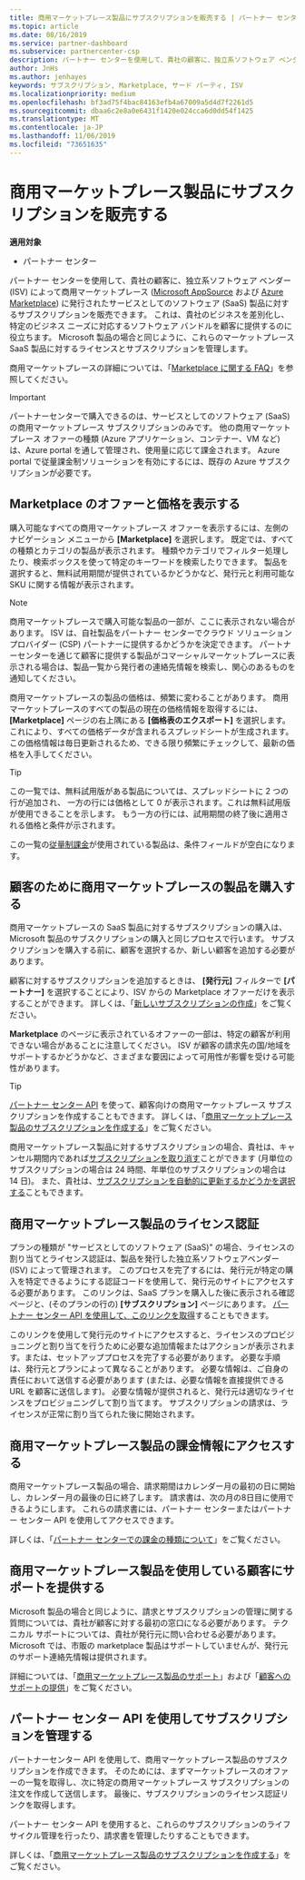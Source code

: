 ```yaml
---
title: 商用マーケットプレース製品にサブスクリプションを販売する | パートナー センター
ms.topic: article
ms.date: 08/16/2019
ms.service: partner-dashboard
ms.subservice: partnercenter-csp
description: パートナー センターを使用して、貴社の顧客に、独立系ソフトウェア ベンダー (ISV) によって商用マーケットプレースに発行されたサービスとしてのソフトウェア (SaaS) 製品に対するサブスクリプションを販売できます。
author: JnHs
ms.author: jenhayes
keywords: サブスクリプション, Marketplace, サード パーティ, ISV
ms.localizationpriority: medium
ms.openlocfilehash: bf3ad75f4bac84163efb4a67009a5d4d7f2261d5
ms.sourcegitcommit: dbaa6c2e8a0e6431f1420e024cca6d0dd54f1425
ms.translationtype: MT
ms.contentlocale: ja-JP
ms.lasthandoff: 11/06/2019
ms.locfileid: "73651635"
---
```

# <a name="sell-subscriptions-to-commercial-marketplace-products"></a>商用マーケットプレース製品にサブスクリプションを販売する

**適用対象**

- パートナー センター

パートナー センターを使用して、貴社の顧客に、独立系ソフトウェア ベンダー (ISV) によって商用マーケットプレース ([Microsoft AppSource](https://appsource.microsoft.com/) および [Azure Marketplace](https://azuremarketplace.microsoft.com/)) に発行されたサービスとしてのソフトウェア (SaaS) 製品に対するサブスクリプションを販売できます。 これは、貴社のビジネスを差別化し、特定のビジネス ニーズに対応するソフトウェア バンドルを顧客に提供するのに役立ちます。 Microsoft 製品の場合と同じように、これらのマーケットプレース SaaS 製品に対するライセンスとサブスクリプションを管理します。

商用マーケットプレースの詳細については、「[Marketplace に関する FAQ](https://docs.microsoft.com/azure/marketplace/marketplace-faq-publisher-guide)」を参照してください。

> [!IMPORTANT]
> パートナーセンターで購入できるのは、サービスとしてのソフトウェア (SaaS) の商用マーケットプレース サブスクリプションのみです。 他の商用マーケットプレース オファーの種類 (Azure アプリケーション、コンテナー、VM など) は、Azure portal を通して管理され、使用量に応じて課金されます。 Azure portal で従量課金制ソリューションを有効にするには、既存の Azure サブスクリプションが必要です。

## <a name="view-marketplace-offers-and-pricing"></a>Marketplace のオファーと価格を表示する

購入可能なすべての商用マーケットプレース オファーを表示するには、左側のナビゲーション メニューから **[Marketplace]** を選択します。 既定では、すべての種類とカテゴリの製品が表示されます。 種類やカテゴリでフィルター処理したり、検索ボックスを使って特定のキーワードを検索したりできます。 製品を選択すると、無料試用期間が提供されているかどうかなど、発行元と利用可能な SKU に関する情報が表示されます。

> [!NOTE]
> 商用マーケットプレースで購入可能な製品の一部が、ここに表示されない場合があります。 ISV は、自社製品をパートナー センターでクラウド ソリューション プロバイダー (CSP) パートナーに提供するかどうかを決定できます。 パートナーセンターを通じて顧客に提供する製品がコマーシャルマーケットプレースに表示される場合は、製品一覧から発行者の連絡先情報を検索し、関心のあるものを通知してください。

商用マーケットプレースの製品の価格は、頻繁に変わることがあります。 商用マーケットプレースのすべての製品の現在の価格情報を取得するには、 **[Marketplace]** ページの右上隅にある **[価格表のエクスポート]** を選択します。 これにより、すべての価格データが含まれるスプレッドシートが生成されます。 この価格情報は毎日更新されるため、できる限り頻繁にチェックして、最新の価格を入手してください。

> [!TIP]
> この一覧では、無料試用版がある製品については、スプレッドシートに 2 つの行が追加され、 一方の行には価格として 0 が表示されます。これは無料試用版が使用できることを示します。 もう一方の行には、試用期間の終了後に適用される価格と条件が示されます。
>
> この一覧の[従量制課金](https://docs.microsoft.com/azure/marketplace/partner-center-portal/saas-metered-billing)が使用されている製品は、条件フィールドが空白になります。

## <a name="purchase-commercial-marketplace-products-for-your-customers"></a>顧客のために商用マーケットプレースの製品を購入する

商用マーケットプレースの SaaS 製品に対するサブスクリプションの購入は、Microsoft 製品のサブスクリプションの購入と同じプロセスで行います。 サブスクリプションを購入する前に、顧客を選択するか、新しい顧客を追加する必要があります。

顧客に対するサブスクリプションを追加するときは、 **[発行元]** フィルターで **[パートナー]** を選択することにより、ISV からの Marketplace オファーだけを表示することができます。 詳しくは、「[新しいサブスクリプションの作成](create-a-new-subscription.md)」をご覧ください。

**Marketplace** のページに表示されているオファーの一部は、特定の顧客が利用できない場合があることに注意してください。 ISV が顧客の請求先の国/地域をサポートするかどうかなど、さまざまな要因によって可用性が影響を受ける可能性があります。

> [!TIP]
> [パートナー センター API](https://docs.microsoft.com/partner-center/develop/) を使って、顧客向けの商用マーケットプレース サブスクリプションを作成することもできます。 詳しくは、「[商用マーケットプレース製品のサブスクリプションを作成する](https://docs.microsoft.com/partner-center/develop/create-subscription-azure-marketplace-products)」をご覧ください。

商用マーケットプレース製品に対するサブスクリプションの場合、貴社は、キャンセル期間内であれば[サブスクリプションを取り消す](https://docs.microsoft.com/partner-center/create-a-new-subscription#cancel-a-subscription)ことができます (月単位のサブスクリプションの場合は 24 時間、年単位のサブスクリプションの場合は 14 日)。 また、貴社は、[サブスクリプションを自動的に更新するかどうかを選択する](https://docs.microsoft.com/partner-center/create-a-new-subscription#choose-whether-to-automatically-renew-an-azure-marketplace-subscription)こともできます。

## <a name="license-activation-for-commercial-marketplace-products"></a>商用マーケットプレース製品のライセンス認証

プランの種類が "サービスとしてのソフトウェア (SaaS)" の場合、ライセンスの割り当てとライセンス認証は、製品を発行した独立系ソフトウェアベンダー (ISV) によって管理されます。 このプロセスを完了するには、発行元が特定の購入を特定できるようにする認証コードを使用して、発行元のサイトにアクセスする必要があります。 このリンクは、SaaS プランを購入した後に表示される確認ページと、(そのプランの行の) **[サブスクリプション]** ページにあります。 [パートナー センター API を使用して、このリンクを取得](https://docs.microsoft.com/partner-center/develop/get-activation-link-by-order-line-item)することもできます。

このリンクを使用して発行元のサイトにアクセスすると、ライセンスのプロビジョニングと割り当てを行うために必要な追加情報またはアクションが表示されます。または、セットアッププロセスを完了する必要があります。 必要な手順は、発行元とプランによって異なることがあります。 必要な情報は、ご自身の責任において送信する必要があります (または、必要な情報を直接提供できる URL を顧客に送信します)。 必要な情報が提供されると、発行元は適切なライセンスをプロビジョニングして割り当てます。 サブスクリプションの請求は、ライセンスが正常に割り当てられた後に開始されます。

## <a name="access-billing-info-for-commercial-marketplace-products"></a>商用マーケットプレース製品の課金情報にアクセスする

商用マーケットプレース製品の場合、請求期間はカレンダー月の最初の日に開始し、カレンダー月の最後の日に終了します。 請求書は、次の月の8日目に使用できるようにします。 これらの請求書には、パートナー センターまたはパートナー センター API を使用してアクセスできます。

詳しくは、「[パートナー センターでの課金の種類について](https://docs.microsoft.com/partner-center/billing-different-types#billing-for-one-time-and-select-recurring-charges)」をご覧ください。

## <a name="provide-support-for-customers-using-commercial-marketplace-products"></a>商用マーケットプレース製品を使用している顧客にサポートを提供する

Microsoft 製品の場合と同じように、請求とサブスクリプションの管理に関する質問については、貴社が顧客に対する最初の窓口になる必要があります。 テクニカル サポートについては、貴社が発行元に問い合わせる必要があります。 Microsoft では、市販の marketplace 製品はサポートしていませんが、発行元のサポート連絡先情報は提供されます。

詳細については、「[商用マーケットプレース製品のサポート](https://docs.microsoft.com/partner-center/report-problems-on-behalf-of-a-customer#support-for-commercial-marketplace-products)」および「[顧客へのサポートの提供](https://docs.microsoft.com/partner-center/customer-support)」をご覧ください。

## <a name="manage-subscriptions-using-partner-center-apis"></a>パートナー センター API を使用してサブスクリプションを管理する

パートナーセンター API を使用して、商用マーケットプレース製品のサブスクリプションを作成できます。 そのためには、まずマーケットプレースのオファーの一覧を取得し、次に特定の商用マーケットプレース サブスクリプションの注文を作成して送信します。 最後に、サブスクリプションのライセンス認証リンクを取得します。

パートナー センター API を使用すると、これらのサブスクリプションのライフサイクル管理を行ったり、請求書を管理したりすることもできます。

詳しくは、「[商用マーケットプレース製品のサブスクリプションを作成する](https://docs.microsoft.com/partner-center/develop/create-subscription-azure-marketplace-products)」をご覧ください。